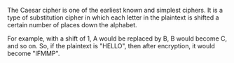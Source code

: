 The Caesar cipher is one of the earliest known and simplest ciphers. It is a type of substitution cipher in which each letter in the plaintext is shifted a certain number of places down the alphabet. 

For example, with a shift of 1, A would be replaced by B, B would become C, and so on.
So, if the plaintext is "HELLO", then after encryption, it would become "IFMMP". 
